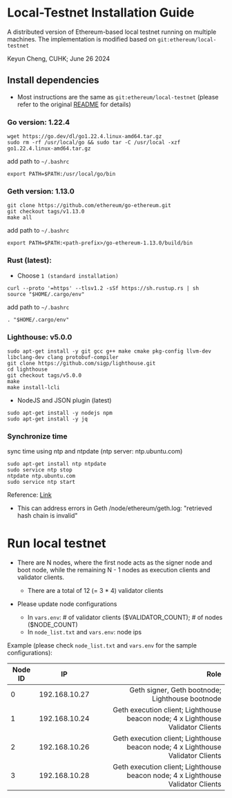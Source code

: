 
# Local-Testnet Installation Guide

A distributed version of Ethereum-based local testnet running on multiple machines. The
implementation is modified based on ```git:ethereum/local-testnet```

Keyun Cheng, CUHK; June 26 2024

##  Install dependencies

* Most instructions are the same as ```git:ethereum/local-testnet```
  (please refer to the original [README](README-original.md) for details)

### Go version: 1.22.4

```
wget https://go.dev/dl/go1.22.4.linux-amd64.tar.gz
sudo rm -rf /usr/local/go && sudo tar -C /usr/local -xzf go1.22.4.linux-amd64.tar.gz
```

add path to ```~/.bashrc```
```
export PATH=$PATH:/usr/local/go/bin
```

### Geth version: 1.13.0

```
git clone https://github.com/ethereum/go-ethereum.git
git checkout tags/v1.13.0
make all
```

add path to ```~/.bashrc```

```
export PATH=$PATH:<path-prefix>/go-ethereum-1.13.0/build/bin
```

### Rust (latest):

* Choose ```1 (standard installation)```
```
curl --proto '=https' --tlsv1.2 -sSf https://sh.rustup.rs | sh
source "$HOME/.cargo/env"
```

add path to ```~/.bashrc```
```
. "$HOME/.cargo/env"
```

### Lighthouse: v5.0.0

```
sudo apt-get install -y git gcc g++ make cmake pkg-config llvm-dev libclang-dev clang protobuf-compiler
git clone https://github.com/sigp/lighthouse.git
cd lighthouse
git checkout tags/v5.0.0
make
make install-lcli
```

* NodeJS and JSON plugin (latest)

```
sudo apt-get install -y nodejs npm
sudo apt-get install -y jq
```

### Synchronize time

sync time using ntp and ntpdate (ntp server: ntp.ubuntu.com)

```
sudo apt-get install ntp ntpdate
sudo service ntp stop
ntpdate ntp.ubuntu.com
sudo service ntp start
```

Reference: [Link](https://ethereum.stackexchange.com/questions/15379/retrieved-hash-chain-is-invalid)
* This can address errors in Geth /node<id>/ethereum/geth.log: "retrieved hash chain is invalid"

# Run local testnet

* There are N nodes, where the first node acts as the signer node and boot
  node, while the remaining N - 1 nodes as execution clients and validator
  clients.
   * There are a total of 12 (= 3 * 4) validator clients

* Please update node configurations
   * In ```vars.env```: # of validator clients ($VALIDATOR_COUNT); # of nodes
     ($NODE_COUNT)
   * In ```node_list.txt``` and ```vars.env```: node ips

Example (please check ```node_list.txt``` and ```vars.env``` for the sample configurations): 

| Node ID | IP | Role |
|----------|:-------------:|------:|
| 0 | 192.168.10.27 | Geth signer, Geth bootnode; Lighthouse bootnode |
| 1 | 192.168.10.24 | Geth execution client; Lighthouse beacon node; 4 x Lighthouse Validator Clients |
| 2 | 192.168.10.26 | Geth execution client; Lighthouse beacon node; 4 x Lighthouse Validator Clients |
| 3 | 192.168.10.28 | Geth execution client; Lighthouse beacon node; 4 x Lighthouse Validator Clients |